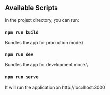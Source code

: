 ## Available Scripts

In the project directory, you can run:

### `npm run build`

Bundles the app for production mode.\

### `npm run dev`

Bundles the app for development mode.\

### `npm run serve`

It will run the application on http://localhost:3000
